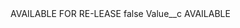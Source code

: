 <?xml version="1.0" encoding="UTF-8"?>
<CustomMetadata xmlns="http://soap.sforce.com/2006/04/metadata" xmlns:xsi="http://www.w3.org/2001/XMLSchema-instance" xmlns:xsd="http://www.w3.org/2001/XMLSchema">
    <label>AVAILABLE FOR RE-LEASE</label>
    <protected>false</protected>
    <values>
        <field>Value__c</field>
        <value xsi:type="xsd:string">AVAILABLE</value>
    </values>
</CustomMetadata>
